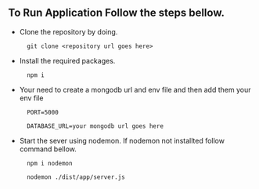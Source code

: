 ## To Run Application Follow the steps bellow.

- Clone the repository by doing.

  ```
    git clone <repository url goes here>
  ```

- Install the required packages.

  ```
    npm i
  ```

- Your need to create a mongodb url and env file and then add them your env file

  ```
    PORT=5000

    DATABASE_URL=your mongodb url goes here
  ```

- Start the sever using nodemon. If nodemon not installted follow command bellow.

  ```
    npm i nodemon

    nodemon ./dist/app/server.js
  ```
